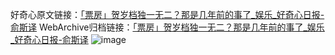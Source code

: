 好奇心原文链接：[「票房」贺岁档独一无二？那是几年前的事了_娱乐_好奇心日报-俞斯译](https://www.qdaily.com/articles/4387.html)
WebArchive归档链接：[「票房」贺岁档独一无二？那是几年前的事了_娱乐_好奇心日报-俞斯译](http://web.archive.org/web/20190623155040/https://www.qdaily.com/articles/4387.html)
![image](http://ww3.sinaimg.cn/large/007d5XDply1g3vgrrlalgj30u02wlhdt)